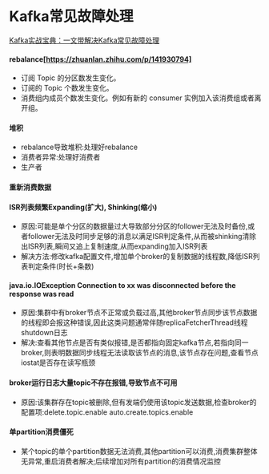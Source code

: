 # Kafka常见故障处理

[Kafka实战宝典：一文带解决Kafka常见故障处理](https://cloud.tencent.com/developer/article/1632139)

#### rebalance[https://zhuanlan.zhihu.com/p/141930794]

* 订阅 Topic 的分区数发生变化。
* 订阅的 Topic 个数发生变化。
* 消费组内成员个数发生变化。例如有新的 consumer 实例加入该消费组或者离开组。

#### 堆积

* rebalance导致堆积:处理好rebalance
* 消费者异常:处理好消费者
* 生产者



#### 重新消费数据



#### ISR列表频繁Expanding(扩大), Shinking(缩小)

* 原因:可能是单个分区的数据量过大导致部分分区的follower无法及时备份,或者follower无法及时同步足够的消息以满足ISR判定条件,从而被shinking清除出ISR列表,瞬间又追上复制速度,从而expanding加入ISR列表
* 解决方法:修改kafka配置文件,增加单个broker的复制数据的线程数,降低ISR列表判定条件(时长+条数)



#### java.io.IOException Connection to xx was disconnected before the response was read 

* 原因:集群中有broker节点不正常或负载过高,其他broker节点同步该节点数据的线程即会报这种错误,因此这类问题通常伴随replicaFetcherThread线程shutdown日志
* 解决:查看其他节点是否有类似报错,是否都指向固定kafka节点,若指向同一broker,则表明数据同步线程无法读取该节点的消息,该节点存在问题,查看节点iostat是否存在读写瓶颈

#### broker运行日志大量topic不存在报错,导致节点不可用

* 原因:该集群存在topic被删除,但有发端仍使用该topic发送数据,检查broker的配置项:delete.topic.enable auto.create.topics.enable

#### 单partition消费僵死

* 某个topic的单个partition数据无法消费,其他partition可以消费,消费集群整体无异常,重启消费者解决;后续增加对所有partition的消费情况监控

